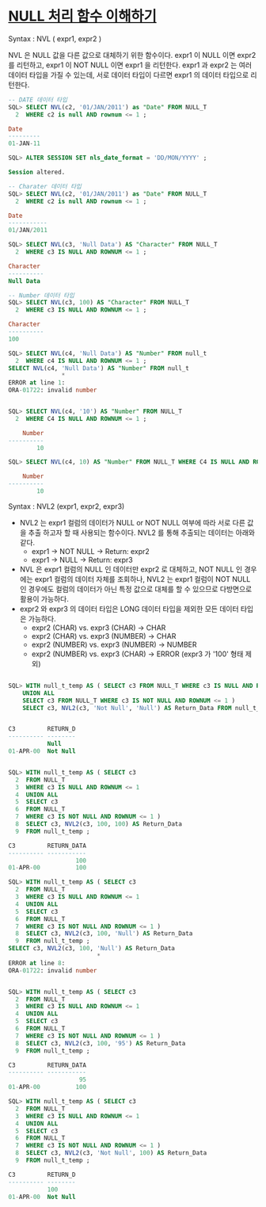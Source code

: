# [NULL 처리 함수 이해하기](http://wiki.gurubee.net/pages/viewpage.action?pageId=27427916)

Syntax : NVL ( expr1, expr2 )

NVL 은 NULL 값을 다른 값으로 대체하기 위한 함수이다.
expr1 이 NULL 이면 expr2 를 리턴하고, expr1 이 NOT NULL 이면 expr1 을 리턴한다.
expr1 과 expr2 는 여러 데이터 타입을 가질 수 있는데, 서로 데이터 타입이 다르면 expr1 의 데이터 타입으로 리턴한다.

```SQL
-- DATE 데이터 타입
SQL> SELECT NVL(c2, '01/JAN/2011') as "Date" FROM NULL_T
  2  WHERE c2 is null AND rownum <= 1 ;

Date
---------
01-JAN-11

SQL> ALTER SESSION SET nls_date_format = 'DD/MON/YYYY' ;

Session altered.

-- Charater 데이터 타입
SQL> SELECT NVL(c2, '01/JAN/2011') as "Date" FROM NULL_T
  2  WHERE c2 is null AND rownum <= 1 ;

Date
-----------
01/JAN/2011

SQL> SELECT NVL(c3, 'Null Data') AS "Character" FROM NULL_T
  2  WHERE c3 IS NULL AND ROWNUM <= 1 ;

Character
----------
Null Data

-- Number 데이터 타입
SQL> SELECT NVL(c3, 100) AS "Character" FROM NULL_T
  2  WHERE c3 IS NULL AND ROWNUM <= 1 ;

Character
----------
100

SQL> SELECT NVL(c4, 'Null Data') AS "Number" FROM null_t
  2  WHERE c4 IS NULL AND ROWNUM <= 1 ;
SELECT NVL(c4, 'Null Data') AS "Number" FROM null_t
               *
ERROR at line 1:
ORA-01722: invalid number


SQL> SELECT NVL(c4, '10') AS "Number" FROM NULL_T
  2  WHERE C4 IS NULL AND ROWNUM <= 1 ;

    Number
----------
        10

SQL> SELECT NVL(c4, 10) AS "Number" FROM NULL_T WHERE C4 IS NULL AND ROWNUM <= 1 ;

    Number
----------
        10
```
Syntax : NVL2 (expr1, expr2, expr3)

 - NVL2 는 expr1 컬럼의 데이터가 NULL or NOT NULL 여부에 따라 서로 다른 값을 추출 하고자 할 때 사용되는 함수이다. NVL2 를 통해 추출되는 데이터는 아래와 같다.
 	- expr1 -> NOT NULL -> Return: expr2
 	- expr1 -> NULL -> Return: expr3
 - NVL 은 expr1 컬럼의 NULL 인 데이터만 expr2 로 대체하고, NOT NULL 인 경우에는 expr1 컬럼의 데이터 자체를 조회하나, NVL2 는 expr1 컬럼이 NOT NULL 인 경우에도 컬럼의 데이터가 아닌 특정 값으로 대체를 할 수 있으므로 다방면으로 활용이 가능하다.
 - expr2 와 expr3 의 데이터 타입은 LONG 데이터 타입을 제외한 모든 데이터 타입은 가능하다.
	- expr2 (CHAR) vs. expr3 (CHAR) -> CHAR
	- expr2 (CHAR) vs. expr3 (NUMBER) -> CHAR
	- expr2 (NUMBER) vs. expr3 (NUMBER) -> NUMBER
	- expr2 (NUMBER) vs. expr3 (CHAR) -> ERROR (expr3 가 '100' 형태 제외)

```SQL

SQL> WITH null_t_temp AS ( SELECT c3 FROM NULL_T WHERE c3 IS NULL AND ROWNUM <= 1
    UNION ALL
    SELECT c3 FROM NULL_T WHERE c3 IS NOT NULL AND ROWNUM <= 1 )
    SELECT c3, NVL2(c3, 'Not Null', 'Null') AS Return_Data FROM null_t_temp ;


C3         RETURN_D
---------- --------
           Null
01-APR-00  Not Null


SQL> WITH null_t_temp AS ( SELECT c3
  2  FROM NULL_T
  3  WHERE c3 IS NULL AND ROWNUM <= 1
  4  UNION ALL
  5  SELECT c3
  6  FROM NULL_T
  7  WHERE c3 IS NOT NULL AND ROWNUM <= 1 )
  8  SELECT c3, NVL2(c3, 100, 100) AS Return_Data
  9  FROM null_t_temp ;

C3         RETURN_DATA
---------- -----------
                   100
01-APR-00          100

SQL> WITH null_t_temp AS ( SELECT c3
  2  FROM NULL_T
  3  WHERE c3 IS NULL AND ROWNUM <= 1
  4  UNION ALL
  5  SELECT c3
  6  FROM NULL_T
  7  WHERE c3 IS NOT NULL AND ROWNUM <= 1 )
  8  SELECT c3, NVL2(c3, 100, 'Null') AS Return_Data
  9  FROM null_t_temp ;
SELECT c3, NVL2(c3, 100, 'Null') AS Return_Data
                         *
ERROR at line 8:
ORA-01722: invalid number


SQL> WITH null_t_temp AS ( SELECT c3
  2  FROM NULL_T
  3  WHERE c3 IS NULL AND ROWNUM <= 1
  4  UNION ALL
  5  SELECT c3
  6  FROM NULL_T
  7  WHERE c3 IS NOT NULL AND ROWNUM <= 1 )
  8  SELECT c3, NVL2(c3, 100, '95') AS Return_Data
  9  FROM null_t_temp ;

C3         RETURN_DATA
---------- -----------
                    95
01-APR-00          100

SQL> WITH null_t_temp AS ( SELECT c3
  2  FROM NULL_T
  3  WHERE c3 IS NULL AND ROWNUM <= 1
  4  UNION ALL
  5  SELECT c3
  6  FROM NULL_T
  7  WHERE c3 IS NOT NULL AND ROWNUM <= 1 )
  8  SELECT c3, NVL2(c3, 'Not Null', 100) AS Return_Data
  9  FROM null_t_temp ;

C3         RETURN_D
---------- --------
           100
01-APR-00  Not Null

```

